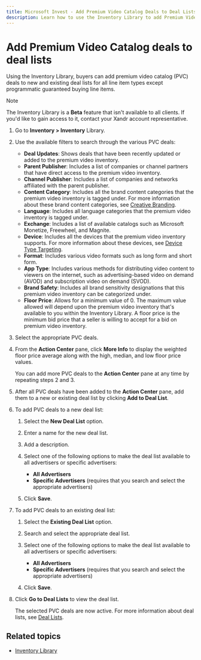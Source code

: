 ```yaml
---
title: Microsoft Invest - Add Premium Video Catalog Deals to Deal Lists
description: Learn how to use the Inventory Library to add Premium Video Catalog (PVC) deals to deal lists. You can add deals to new as well as existing deal lists for all line items except programmatic guaranteed buying line items.
---
```


# Add Premium Video Catalog deals to deal lists

Using the Inventory Library, buyers can add premium video catalog (PVC) deals to new and existing deal lists for all line item types except programmatic guaranteed buying line items.

> [!NOTE]
> The Inventory Library is a **Beta** feature that isn't available to all clients. If you'd like to gain access to it, contact your Xandr account representative.

1. Go to **Inventory > Inventory** Library.
1. Use the available filters to search through the various PVC deals:
    - **Deal Updates**: Shows deals that have been recently updated or added to the premium video inventory.
    - **Parent Publisher**: Includes a list of companies or channel partners that have direct access to the premium video inventory.
    - **Channel Publisher**: Includes a list of companies and networks affiliated with the parent publisher.
    - **Content Category**: Includes all the brand content categories that the premium video inventory is tagged under. For more information about these brand content categories, see [Creative Branding](creative-branding.md).
    - **Language**: Includes all language categories that the premium video inventory is tagged under.
    - **Exchange**: Includes a list of available catalogs such as Microsoft Monetize, Freewheel, and Magnite.
    - **Device**: Includes all the devices that the premium video inventory supports. For more information about these devices, see [Device Type Targeting](device-type-targeting-ali.md).
    - **Format**: Includes various video formats such as long form and short form.
    - **App Type**: Includes various methods for distributing video content to viewers on the internet, such as advertising-based video on demand (AVOD) and subscription video on demand (SVOD).
    - **Brand Safety**: Includes all brand sensitivity designations that this premium video inventory can be categorized under.
    - **Floor Price**: Allows for a minimum value of 0. The maximum value allowed will depend upon the premium video inventory that's
      available to you within the Inventory Library. A floor price is the minimum bid price that a seller is willing to accept for a bid
      on premium video inventory.
1. Select the appropriate PVC deals.
1. From the **Action Center** pane, click **More Info** to display the weighted floor price average along with the high, median, and low floor price values.

   You can add more PVC deals to the **Action Center** pane at any time by repeating steps 2 and 3.

1. After all PVC deals have been added to the **Action Center** pane, add them to a new or existing deal list by clicking **Add to Deal List**.
1. To add PVC deals to a new deal list:
    1. Select the **New Deal List** option.
    1. Enter a name for the new deal list.
    1. Add a description.
    1. Select one of the following options to make the deal list available to all advertisers or specific advertisers:
        - **All Advertisers**
        - **Specific Advertisers** (requires that you search and select the appropriate advertisers)

    1. Click **Save**.
1. To add PVC deals to an existing deal list:
    1. Select the **Existing Deal List** option.
    1. Search and select the appropriate deal list.
    1. Select one of the following options to make the deal list available to all advertisers or specific advertisers:
        - **All Advertisers**
        - **Specific Advertisers** (requires that you search and select the appropriate advertisers)

    1. Click **Save**.
1. Click **Go to Deal Lists** to view the deal list.

    The selected PVC deals are now active. For more information about deal lists, see [Deal Lists](deal-lists.md).

## Related topics

- [Inventory Library](inventory-library.md)

